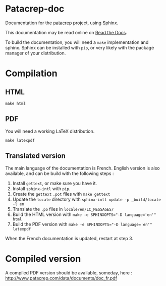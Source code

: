 # Patacrep-doc

Documentation for the [patacrep](https://github.com/patacrep/patacrep) project, using Sphinx. 

This documentation may be read online on [Read the Docs](http://patacrep.readthedocs.org/).

To build the documentation, you will need a `make` implementation and sphinx. Sphinx can be installed with `pip`, or very likely with the package manager of your distribution.

# Compilation

## HTML
      
    make html
    
## PDF

You will need a working LaTeX distribution.

    make latexpdf

## Translated version

The main language of the documentation is French. English version is also available, and can be build with the following steps : 

1. Install `gettext`, or make sure you have it.
2. Install `sphinx-intl` with `pip`.
3. Create the `gettext` `.pot` files with `make gettext`
4. Update the `locale` directory with `sphinx-intl update -p _build/locale -l en`
5. Translate the `.po` files in `locale/en/LC_MESSAGES/`
6. Build the HTML version with `make -e SPHINXOPTS="-D language='en'" html`
7. Build the PDF version with `make -e SPHINXOPTS="-D language='en'" latexpdf`

When the French documentation is updated, restart at step 3.

# Compiled version

A compiled PDF version should be available, someday, here : http://www.patacrep.com/data/documents/doc_fr.pdf
